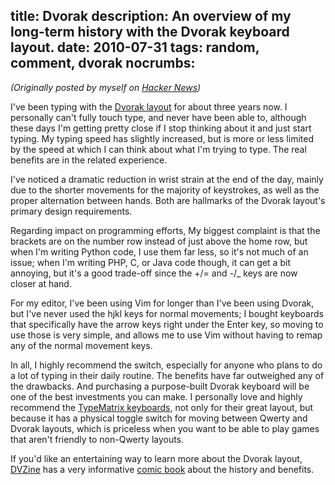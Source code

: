 title: Dvorak
description: An overview of my long-term history with the Dvorak keyboard layout.
date: 2010-07-31
tags: random, comment, dvorak
nocrumbs:
---
*(Originally posted by myself on [Hacker News][hndvorak])*

I've been typing with the [Dvorak layout][dvorak] for about three years now. I personally can't
fully touch type, and never have been able to, although these days I'm getting pretty close if
I stop thinking about it and just start typing.  My typing speed has slightly increased, but is
more or less limited by the speed at which I can think about what I'm trying to type.  The real
benefits are in the related experience.

I've noticed a dramatic reduction in wrist strain at the end of the day, mainly due to the
shorter movements for the majority of keystrokes, as well as the proper alternation between
hands. Both are hallmarks of the Dvorak layout's primary design requirements.

Regarding impact on programming efforts, My biggest complaint is that the brackets are on the
number row instead of just above the home row, but when I'm writing Python code, I use them far
less, so it's not much of an issue; when I'm writing PHP, C, or Java code though, it can get a
bit annoying, but it's a good trade-off since the +/= and -/_ keys are now closer at hand.

For my editor, I've been using Vim for longer than I've been using Dvorak, but I've never used
the hjkl keys for normal movements; I bought keyboards that specifically have the arrow keys
right under the Enter key, so moving to use those is very simple, and allows me to use Vim
without having to remap any of the normal movement keys.

In all, I highly recommend the switch, especially for anyone who plans to do a lot of typing
in their daily routine. The benefits have far outweighed any of the drawbacks. And purchasing
a purpose-built Dvorak keyboard will be one of the best investments you can make. I personally
love and highly recommend the [TypeMatrix keyboards][typematrix], not only for their great
layout, but because it has a physical toggle switch for moving between Qwerty and Dvorak layouts,
which is priceless when you want to be able to play games that aren't friendly to non-Qwerty
layouts.

If you'd like an entertaining way to learn more about the Dvorak layout, [DVZine][dvzine] has
a very informative [comic book](http://www.dvzine.org/zine/index.html) about the history and
benefits.

[dvorak]: http://en.wikipedia.org/wiki/Dvorak_Simplified_Keyboard "Dvorak Simplified Keyboard"
[dvzine]: http://www.dvzine.org/ "The Dvorak Zine"
[hndvorak]: http://news.ycombinator.com/item?id=1560933 "Touch Typing on Dvorak?"
[typematrix]: http://www.typematrix.com "TypeMatrix Keyboards"
